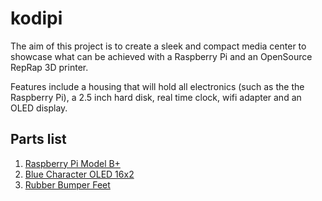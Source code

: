 kodipi
======
The aim of this project is to create a sleek and compact media center to showcase what can be achieved with a Raspberry Pi and an OpenSource RepRap 3D printer.

Features include a housing that will hold all electronics (such as the the Raspberry Pi), a 2.5 inch hard disk, real time clock, wifi adapter and an OLED display.

Parts list
----------
1. [Raspberry Pi Model B+](http://www.adafruit.com/products/1914)
2. [Blue Character OLED 16x2](http://www.adafruit.com/products/823)
3. [Rubber Bumper Feet](http://www.adafruit.com/products/550)
